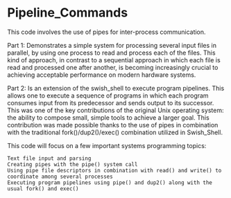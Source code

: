 # Pipeline_Commands

This code involves the use of pipes for inter-process communication.

Part 1: Demonstrates a simple system for processing several input files in parallel, by using one process to read and process each of the files. This kind of approach, in contrast to a sequential approach in which each file is read and processed one after another, is becoming increasingly crucial to achieving acceptable performance on modern hardware systems. 

Part 2: Is an extension of the swish_shell to execute program pipelines. This allows one to execute a sequence of programs in which each program consumes input from its predecessor and sends output to its successor. This was one of the key contributions of the original Unix operating system: the ability to compose small, simple tools to achieve a larger goal. This contribution was made possible thanks to the use of pipes in combination with the traditional fork()/dup2()/exec() combination utilized in Swish_Shell.

This code will focus on a few important systems programming topics:

    Text file input and parsing
    Creating pipes with the pipe() system call
    Using pipe file descriptors in combination with read() and write() to coordinate among several processes
    Executing program pipelines using pipe() and dup2() along with the usual fork() and exec()
